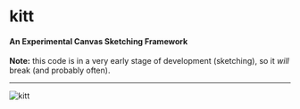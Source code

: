 # kitt

#### An Experimental Canvas Sketching Framework

**Note:** this code is in a very early stage of development (sketching), so it *will* break (and probably often).

---


![kitt](https://raw.github.com/mmansion/kitt/master/src/kitt.gif)
